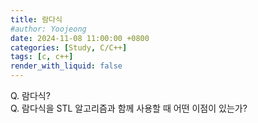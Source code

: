 ```yaml
---
title: 람다식
#author: Yoojeong
date: 2024-11-08 11:00:00 +0800
categories: [Study, C/C++]
tags: [c, c++]
render_with_liquid: false
---
```



Q. 람다식?  
Q. 람다식을 STL 알고리즘과 함께 사용할 때 어떤 이점이 있는가?  